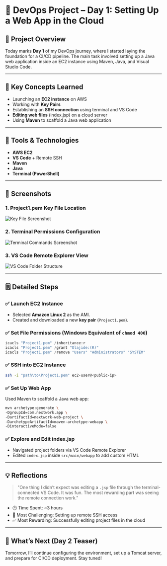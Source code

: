 # 🚀 DevOps Project – Day 1: Setting Up a Web App in the Cloud

## 🔧 Project Overview  
Today marks **Day 1** of my DevOps journey, where I started laying the foundation for a CI/CD pipeline. The main task involved setting up a Java web application inside an EC2 instance using Maven, Java, and Visual Studio Code.

---

## 🧠 Key Concepts Learned  
- Launching an **EC2 instance** on AWS  
- Working with **Key Pairs**  
- Establishing an **SSH connection** using terminal and VS Code  
- **Editing web files** (index.jsp) on a cloud server  
- Using **Maven** to scaffold a Java web application  

---

## 🔨 Tools & Technologies  
- **AWS EC2**  
- **VS Code** + Remote SSH  
- **Maven**  
- **Java**  
- **Terminal (PowerShell)**  

---

## 📸 Screenshots  
### 1. Project1.pem Key File Location  
![Key File Screenshot](./assets/Screenshot_2025-06-17_135809.png)

### 2. Terminal Permissions Configuration  
![Terminal Commands Screenshot](./assets/Screenshot_2025-06-17_154650.png)

### 3. VS Code Remote Explorer View  
![VS Code Folder Structure](./assets/Screenshot_2025-06-17_180733.png)

---

## 🗒️ Detailed Steps

### ✅ Launch EC2 Instance  
- Selected **Amazon Linux 2** as the AMI.  
- Created and downloaded a new **key pair** (`Project1.pem`).  

### ✅ Set File Permissions (Windows Equivalent of `chmod 400`)  
```powershell
icacls "Project1.pem" /inheritance:r
icacls "Project1.pem" /grant "Olajide:(R)"
icacls "Project1.pem" /remove "Users" "Administrators" "SYSTEM"
```

### ✅ SSH into EC2 Instance  
```bash
ssh -i "path\to\Project1.pem" ec2-user@<public-ip>
```

### ✅ Set Up Web App  
Used Maven to scaffold a Java web app:
```bash
mvn archetype:generate \
-DgroupId=com.nextwork.app \
-DartifactId=nextwork-web-project \
-DarchetypeArtifactId=maven-archetype-webapp \
-DinteractiveMode=false
```

### ✅ Explore and Edit index.jsp  
- Navigated project folders via VS Code Remote Explorer  
- Edited `index.jsp` inside `src/main/webapp` to add custom HTML

---

## 💡 Reflections  
> "One thing I didn’t expect was editing a `.jsp` file through the terminal-connected VS Code. It was fun. The most rewarding part was seeing the remote connection work."

- 🕒 Time Spent: ~3 hours  
- 🧠 Most Challenging: Setting up remote SSH access  
- ✅ Most Rewarding: Successfully editing project files in the cloud

---

## 📅 What’s Next (Day 2 Teaser)  
Tomorrow, I’ll continue configuring the environment, set up a Tomcat server, and prepare for CI/CD deployment. Stay tuned!
